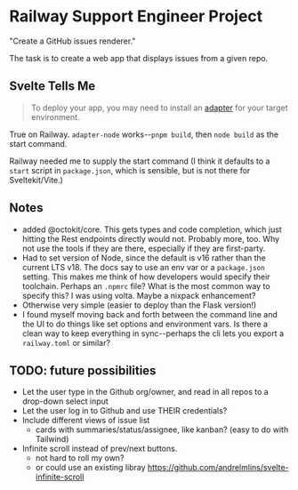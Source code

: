 # Railway Support Engineer Project

"Create a GitHub issues renderer."

The task is to create a web app that displays issues from a given repo.


## Svelte Tells Me

> To deploy your app, you may need to install an [adapter](https://kit.svelte.dev/docs/adapters) for your target environment.

True on Railway. `adapter-node` works--`pnpm build`, then `node build` as the start command.

Railway needed me to supply the start command (I think it defaults to a `start` script in `package.json`, which is sensible, but is not there for Sveltekit/Vite.)

## Notes

- added @octokit/core. This gets types and code completion, which just hitting the Rest endpoints directly would not. Probably more, too. Why not use the tools if they are there, especially if they are first-party.
- Had to set version of Node, since the default is v16 rather than the current LTS v18. The docs say to use an env var or a `package.json` setting. This makes me think of how developers would specify their toolchain. Perhaps an `.npmrc` file? What is the most common way to specify this? I was using volta. Maybe a nixpack enhancement?
- Otherwise very simple (easier to deploy than the Flask version!)
- I found myself moving back and forth between the command line and the UI to do things like set options and environment vars. Is there a clean way to keep everything in sync--perhaps the cli lets you export a `railway.toml` or similar?

## TODO: future possibilities

- Let the user type in the Github org/owner, and read in all repos to a drop-down select input
- Let the user log in to Github and use THEIR credentials?
- Include different views of issue list
    - cards with summaries/status/assignee, like kanban? (easy to do with Tailwind)
- Infinite scroll instead of prev/next buttons.
    - not hard to roll my own?
    - or could use an existing libray https://github.com/andrelmlins/svelte-infinite-scroll
